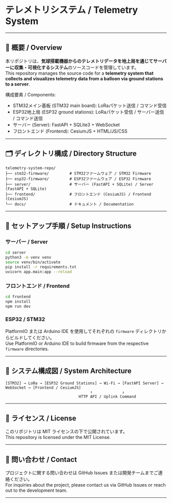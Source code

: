 # テレメトリシステム / Telemetry System

---

## 📖 概要 / Overview

本リポジトリは、**気球搭載機器からのテレメトリデータを地上局を通じてサーバーに収集・可視化するシステム**のソースコードを管理しています。  
This repository manages the source code for a **telemetry system that collects and visualizes telemetry data from a balloon via ground stations to a server**.

構成要素 / Components:

- STM32メイン基板 (STM32 main board): LoRaパケット送信 / コマンド受信
- ESP32地上局 (ESP32 ground stations): LoRaパケット受信 / サーバー送信 / コマンド送信
- サーバー (Server): FastAPI + SQLite3 + WebSocket
- フロントエンド (Frontend): CesiumJS + HTML/JS/CSS

---

## 🗂️ ディレクトリ構成 / Directory Structure

```plaintext
telemetry-system-repo/
├── stm32-firmware/         # STM32ファームウェア / STM32 Firmware
├── esp32-firmware/         # ESP32ファームウェア / ESP32 Firmware
├── server/                 # サーバー (FastAPI + SQLite) / Server (FastAPI + SQLite)
├── frontend/               # フロントエンド (CesiumJS) / Frontend (CesiumJS)
└── docs/                   # ドキュメント / Documentation
```

---

## 🚀 セットアップ手順 / Setup Instructions

### サーバー / Server

```bash
cd server
python3 -m venv venv
source venv/bin/activate
pip install -r requirements.txt
uvicorn app.main:app --reload
```

### フロントエンド / Frontend

```bash
cd frontend
npm install
npm run dev
```

### ESP32 / STM32

PlatformIO または Arduino IDE を使用してそれぞれの `firmware` ディレクトリからビルドしてください。  
Use PlatformIO or Arduino IDE to build firmware from the respective `firmware` directories.

---

## 📡 システム構成図 / System Architecture

```
[STM32] → LoRa → [ESP32 Ground Stations] → Wi-Fi → [FastAPI Server] → WebSocket → [Frontend / CesiumJS]
                                     ↑             ↓
                                HTTP API / Uplink Command
```

---

## 📝 ライセンス / License

このリポジトリは MIT ライセンスの下で公開されています。  
This repository is licensed under the MIT License.

---

## 📧 問い合わせ / Contact

プロジェクトに関する問い合わせは GitHub Issues または開発チームまでご連絡ください。  
For inquiries about the project, please contact us via GitHub Issues or reach out to the development team.

---
